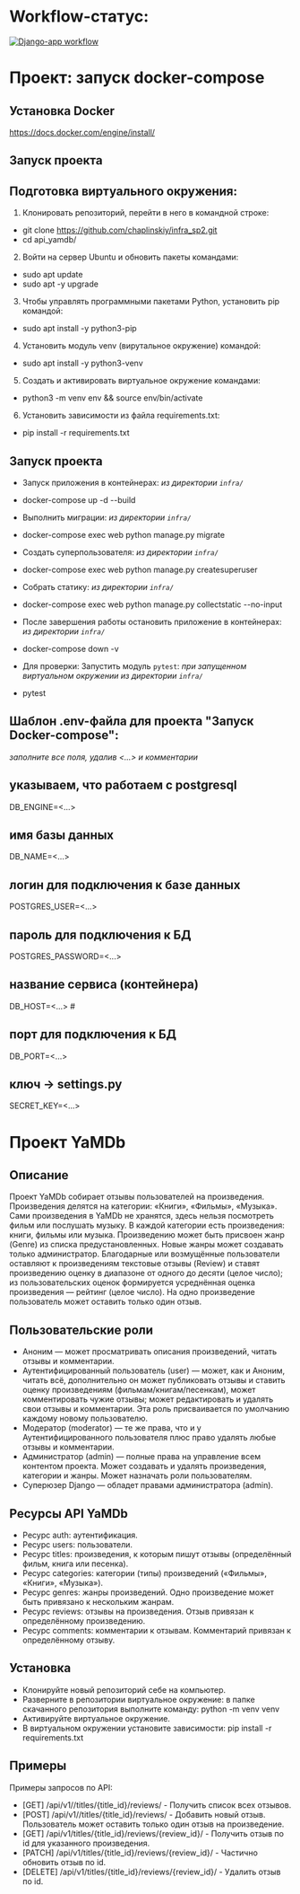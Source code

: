# Workflow-статус:
[![Django-app workflow](https://github.com/corde1ia/yamdb_final/actions/workflows/yamdb_workflow.yml/badge.svg)](https://github.com/corde1ia/yamdb_final/actions/workflows/yamdb_workflow.yml/)

# Проект: запуск docker-compose

## Установка Docker
https://docs.docker.com/engine/install/

## Запуск проекта

## Подготовка виртуального окружения:
1. Клонировать репозиторий, перейти в него в командной строке:
- git clone https://github.com/chaplinskiy/infra_sp2.git
- cd api_yamdb/
2. Войти на сервер Ubuntu и обновить пакеты командами:
- sudo apt update
- sudo apt -y upgrade
3. Чтобы управлять программными пакетами Python, установить pip командой:
- sudo apt install -y python3-pip
4. Установить модуль venv (вирутальное окружение) командой:
- sudo apt install -y python3-venv
5. Cоздать и активировать виртуальное окружение командами:
- python3 -m venv env && source env/bin/activate
6. Установить зависимости из файла requirements.txt:
- pip install -r requirements.txt

## Запуск проекта
- Запуск приложения в контейнерах:
*из директории `infra/`*
- docker-compose up -d --build

- Выполнить миграции:
*из директории `infra/`*
- docker-compose exec web python manage.py migrate

- Создать суперпользователя:
*из директории `infra/`*
- docker-compose exec web python manage.py createsuperuser

- Собрать статику:
*из директории `infra/`*
- docker-compose exec web python manage.py collectstatic --no-input

- После завершения работы остановить приложение в контейнерах:
*из директории `infra/`*
- docker-compose down -v

- Для проверки:
Запустить модуль `pytest`:
*при запущенном виртуальном окружении*
*из директории `infra/`*
- pytest


## Шаблон .env-файла для проекта "Запуск Docker-compose":
*заполните все поля, удалив <...> и комментарии*
## указываем, что работаем с postgresql
DB_ENGINE=<...>
## имя базы данных
DB_NAME=<...>
## логин для подключения к базе данных
POSTGRES_USER=<...>
## пароль для подключения к БД
POSTGRES_PASSWORD=<...>
## название сервиса (контейнера)
DB_HOST=<...> #
## порт для подключения к БД
DB_PORT=<...>
## ключ -> settings.py
SECRET_KEY=<...>


# Проект YaMDb
## Описание

Проект YaMDb собирает отзывы пользователей на произведения. Произведения делятся на категории: «Книги», «Фильмы», «Музыка».
Сами произведения в YaMDb не хранятся, здесь нельзя посмотреть фильм или послушать музыку.
В каждой категории есть произведения: книги, фильмы или музыка.
Произведению может быть присвоен жанр (Genre) из списка предустановленных. Новые жанры может создавать только администратор.
Благодарные или возмущённые пользователи оставляют к произведениям текстовые отзывы (Review) и ставят произведению оценку в диапазоне от одного до десяти (целое число); из пользовательских оценок формируется усреднённая оценка произведения — рейтинг (целое число). На одно произведение пользователь может оставить только один отзыв.

## Пользовательские роли

- Аноним — может просматривать описания произведений, читать отзывы и комментарии.
- Аутентифицированный пользователь (user) — может, как и Аноним, читать всё, дополнительно он может публиковать отзывы и ставить оценку произведениям (фильмам/книгам/песенкам), может комментировать чужие отзывы; может редактировать и удалять свои отзывы и комментарии. Эта роль присваивается по умолчанию каждому новому пользователю.
- Модератор (moderator) — те же права, что и у Аутентифицированного пользователя плюс право удалять любые отзывы и комментарии.
- Администратор (admin) — полные права на управление всем контентом проекта. Может создавать и удалять произведения, категории и жанры. Может назначать роли пользователям.
- Суперюзер Django — обладет правами администратора (admin).

## Ресурсы API YaMDb

- Ресурс auth: аутентификация.
- Ресурс users: пользователи.
- Ресурс titles: произведения, к которым пишут отзывы (определённый фильм, книга или песенка).
- Ресурс categories: категории (типы) произведений («Фильмы», «Книги», «Музыка»).
- Ресурс genres: жанры произведений. Одно произведение может быть привязано к нескольким жанрам.
- Ресурс reviews: отзывы на произведения. Отзыв привязан к определённому произведению.
- Ресурс comments: комментарии к отзывам. Комментарий привязан к определённому отзыву.

 ## Установка

- Клонируйте новый репозиторий себе на компьютер.
- Разверните в репозитории виртуальное окружение: в папке скачанного 
репозитория выполните команду: python -m venv venv
- Активируйте виртуальное окружение.
- В виртуальном окружении установите зависимости: pip install -r requirements.txt



## Примеры

Примеры запросов по API:

- [GET] /api/v1//titles/{title_id}/reviews/ - Получить список всех отзывов.
- [POST]  /api/v1//titles/{title_id}/reviews/ - Добавить новый отзыв. Пользователь может оставить только один отзыв на произведение.
- [GET] /api/v1/titles/{title_id}/reviews/{review_id}/ - Получить отзыв по id для указанного произведения.
- [PATCH] /api/v1/titles/{title_id}/reviews/{review_id}/ - Частично обновить отзыв по id.
- [DELETE] /api/v1/titles/{title_id}/reviews/{review_id}/ - Удалить отзыв по id.

